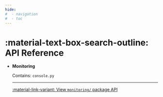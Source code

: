 ```yaml
---
hide:
#  - navigation
#  - toc
---
```


# :material-text-box-search-outline: **API** Reference

<div class="grid cards" markdown>


-   __Monitoring__&nbsp;&nbsp;

    Contains: `console.py`

    ---

    [:material-link-variant: View `monitoring/` package API](monitoring/console.md)

</div>
